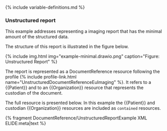 {% include variable-definitions.md %}

### Unstructured  report

This example addresses representing a imaging report that has the minimal amount of the structured data.

The structure of this report is illustrated in the figure below.

{% include img.html img="example-minimal.drawio.png" caption="Figure: Unstructured Report" %}

The report is represented as a DocumentReference resource following the profile {% include profile-link.html name="UnstructuredDocumentReferenceEuImaging" %}. It refers to a {{Patient}} and to an {{Organization}} resource that represents the custodian of the document.

The full resource is presented below. In this example the {{Patient}} and custodian {{Organization}} resources are included as `contained` resources.

{% fragment DocumentReference/UnstructuredReportExample XML ELIDE:meta|text %}
